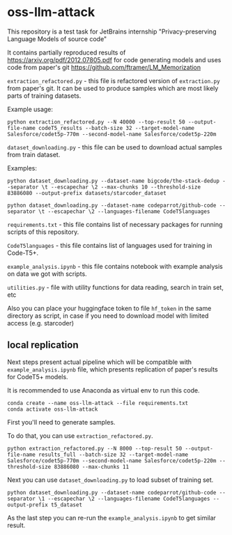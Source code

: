 # oss-llm-attack
This repository is a test task for JetBrains internship "Privacy-preserving Language Models of source code"

It contains partially reproduced results of https://arxiv.org/pdf/2012.07805.pdf for code generating models and uses code from paper's git https://github.com/ftramer/LM_Memorization 

`extraction_refactored.py` - this file is refactored version of `extraction.py` from paper's git. It can be used to produce samples which are most likely parts of training datasets.

Example usage:

```
python extraction_refactored.py --N 40000 --top-result 50 --output-file-name codeT5_results --batch-size 32 --target-model-name Salesforce/codet5p-770m --second-model-name Salesforce/codet5p-220m
```

`dataset_downloading.py` - this file can be used to download actual samples from train dataset.

Examples:

```
python dataset_downloading.py --dataset-name bigcode/the-stack-dedup --separator \t --escapechar \2 --max-chunks 10 --threshold-size 83886080 --output-prefix datasets/starcoder_dataset
```
```
python dataset_downloading.py --dataset-name codeparrot/github-code --separator \t --escapechar \2 --languages-filename CodeT5languages
```

`requirements.txt` - this file contains list of necessary packages for running scripts of this repository.

`CodeT5languages` - this file contains list of languages used for training in Code-T5+.

`example_analysis.ipynb` - this file contains notebook with example analysis on data we got with scripts.

`utilities.py` - file with utility functions for data reading, search in train set, etc

Also you can place your huggingface token to file `hf_token` in the same directory as script, in case if you need to download model with limited access (e.g. starcoder)

## local replication
Next steps present actual pipeline which will be compatible with `example_analysis.ipynb` file, which presents replication of paper's results for CodeT5+ models.

It is recommended to use Anaconda as virtual env to run this code.
```
conda create --name oss-llm-attack --file requirements.txt
conda activate oss-llm-attack
```

First you'll need to generate samples. 

To do that, you can use `extraction_refactored.py`.

```
python extraction_refactored.py --N 8000 --top-result 50 --output-file-name results_full --batch-size 32 --target-model-name Salesforce/codet5p-770m --second-model-name Salesforce/codet5p-220m --threshold-size 83886080 --max-chunks 11
```

Next you can use `dataset_downloading.py` to load subset of training set.


```
python dataset_downloading.py --dataset-name codeparrot/github-code --separator \1 --escapechar \2 --languages-filename CodeT5languages --output-prefix t5_dataset
```

As the last step you can re-run the `example_analysis.ipynb` to get similar result.
